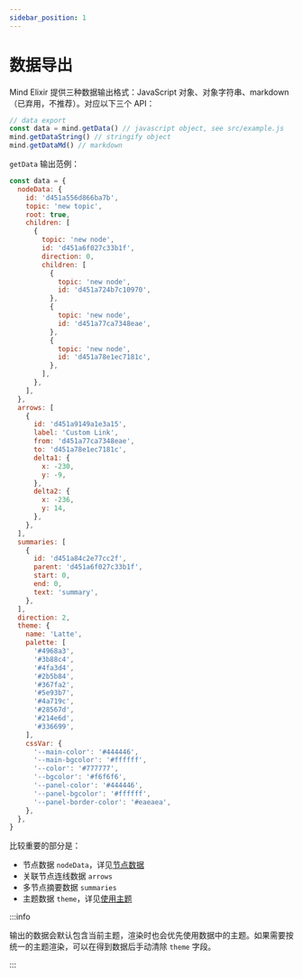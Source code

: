 ```yaml
---
sidebar_position: 1
---
```


# 数据导出

Mind Elixir 提供三种数据输出格式：JavaScript 对象、对象字符串、markdown（已弃用，不推荐）。对应以下三个 API：

```js
// data export
const data = mind.getData() // javascript object, see src/example.js
mind.getDataString() // stringify object
mind.getDataMd() // markdown
```

`getData` 输出范例：

```js
const data = {
  nodeData: {
    id: 'd451a556d866ba7b',
    topic: 'new topic',
    root: true,
    children: [
      {
        topic: 'new node',
        id: 'd451a6f027c33b1f',
        direction: 0,
        children: [
          {
            topic: 'new node',
            id: 'd451a724b7c10970',
          },
          {
            topic: 'new node',
            id: 'd451a77ca7348eae',
          },
          {
            topic: 'new node',
            id: 'd451a78e1ec7181c',
          },
        ],
      },
    ],
  },
  arrows: [
    {
      id: 'd451a9149a1e3a15',
      label: 'Custom Link',
      from: 'd451a77ca7348eae',
      to: 'd451a78e1ec7181c',
      delta1: {
        x: -230,
        y: -9,
      },
      delta2: {
        x: -236,
        y: 14,
      },
    },
  ],
  summaries: [
    {
      id: 'd451a84c2e77cc2f',
      parent: 'd451a6f027c33b1f',
      start: 0,
      end: 0,
      text: 'summary',
    },
  ],
  direction: 2,
  theme: {
    name: 'Latte',
    palette: [
      '#4968a3',
      '#3b88c4',
      '#4fa3d4',
      '#2b5b84',
      '#367fa2',
      '#5e93b7',
      '#4a719c',
      '#28567d',
      '#214e6d',
      '#336699',
    ],
    cssVar: {
      '--main-color': '#444446',
      '--main-bgcolor': '#ffffff',
      '--color': '#777777',
      '--bgcolor': '#f6f6f6',
      '--panel-color': '#444446',
      '--panel-bgcolor': '#ffffff',
      '--panel-border-color': '#eaeaea',
    },
  },
}
```

比较重要的部分是：

- 节点数据 `nodeData`，详见[节点数据](./node-data.md)
- 关联节点连线数据 `arrows`
- 多节点摘要数据 `summaries`
- 主题数据 `theme`，详见[使用主题](./use-theme.md)

:::info

输出的数据会默认包含当前主题，渲染时也会优先使用数据中的主题。如果需要按统一的主题渲染，可以在得到数据后手动清除 `theme` 字段。

:::
